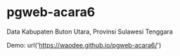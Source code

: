# pgweb-acara6
Data Kabupaten Buton Utara, Provinsi Sulawesi Tenggara

Demo: url('https://waodee.github.io/pgweb-acara6/')
